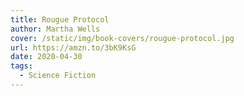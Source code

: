 ```yaml
---
title: Rougue Protocol
author: Martha Wells
cover: /static/img/book-covers/rougue-protocol.jpg
url: https://amzn.to/3bK9KsG
date: 2020-04-30
tags:
  - Science Fiction
---
```

